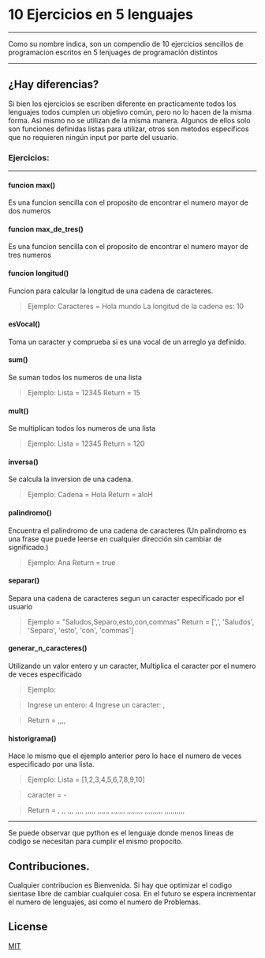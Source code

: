 # 10 Ejercicios en 5 lenguajes

---

Como su nombre indica, son un compendio de 10 ejercicios sencillos de programacion escritos en 5 lenjuages de programación distintos

---

## ¿Hay diferencias?

Si bien los ejercicios se escriben diferente en practicamente todos los lenguajes todos cumplen un objetivo común, pero no lo hacen de la misma forma.
Asi mismo no se utilizan de la misma manera. Algunos de ellos solo son funciones definidas listas para utilizar, otros son metodos especificos que no requieren ningún input por parte del usuario.

### Ejercicios:

---

#### funcion max()

Es una funcion sencilla con el proposito de encontrar el numero mayor de dos numeros

#### funcion max_de_tres()

Es una funcion sencilla con el proposito de encontrar el numero mayor de tres numeros

#### funcion longitud()

Funcion para calcular la longitud de una cadena de caracteres.

> Ejemplo: Caracteres = Hola mundo
> La longitud de la cadena es: 10

#### esVocal()

Toma un caracter y comprueba si es una vocal de un arreglo ya definido.

#### sum()

Se suman todos los numeros de una lista

> Ejemplo: Lista = 12345
> Return = 15

#### mult()

Se multiplican todos los numeros de una lista

> Ejemplo: Lista = 12345
> Return = 120

#### inversa()

Se calcula la inversion de una cadena.

> Ejemplo: Cadena = Hola
> Return = aloH

#### palindromo()

Encuentra el palindromo de una cadena de caracteres (Un palindromo es una frase que puede leerse en cualquier dirección sin cambiar de significado.)

> Ejemplo: Ana
> Return = true

#### separar()

Separa una cadena de caracteres segun un caracter especificado por el usuario

> Ejemplo = "Saludos,Separo,esto,con,commas"
> Return = [',', 'Saludos', 'Separo', 'esto', 'con', 'commas'] <!-- Se regresa un arreglo con cada uno de los caracteres separados. -->

#### generar_n_caracteres()

Utilizando un valor entero y un caracter, Multiplica el caracter por el numero de veces especificado

> Ejemplo:

> Ingrese un entero: 4
> Ingrese un caracter: ,

> Return = ,,,,

#### historigrama()

Hace lo mismo que el ejemplo anterior pero lo hace el numero de veces especificado por una lista.

> Ejemplo:
> Lista = [1,2,3,4,5,6,7,8,9,10]

> caracter = -

> Return =
> ,
> ,,
> ,,,
> ,,,,
> ,,,,,
> ,,,,,,
> ,,,,,,,
> ,,,,,,,,
> ,,,,,,,,,
> ,,,,,,,,,,

---

Se puede observar que python es el lenguaje donde menos lineas de codigo se necesitan para cumplir el mismo propocito.

## Contribuciones.

Cualquier contribucion es Bienvenida. Si hay que optimizar el codigo sientase libre de cambiar cualquier cosa.
En el futuro se espera incrementar el numero de lenguajes, asi como el numero de Problemas.

## License

[MIT](https://choosealicense.com/licenses/mit/)
